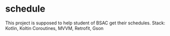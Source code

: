 # schedule

This project is supposed to help student of BSAC get their schedules.
Stack: Kotlin, Koltin Coroutines, MVVM, Retrofit, Gson
